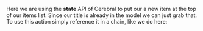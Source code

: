 Here we are using the **state** API of Cerebral to put our a new item at the top of our items list. Since our title is already in the model we can just grab that. To use this action simply reference it in a chain, like we do here:
